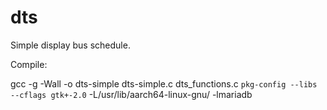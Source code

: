 # dts
Simple display bus schedule. 

Compile:

gcc -g -Wall -o dts-simple dts-simple.c dts_functions.c  `pkg-config --libs --cflags gtk+-2.0` -L/usr/lib/aarch64-linux-gnu/ -lmariadb
